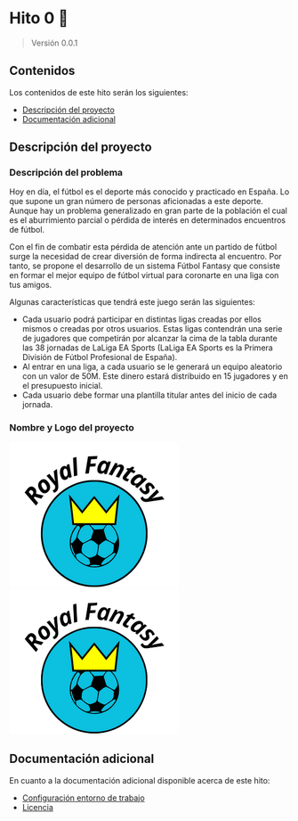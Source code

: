 # Hito 0 :pushpin:
> Versión 0.0.1

## Contenidos
Los contenidos de este hito serán los siguientes:
- [Descripción del proyecto]()
- [Documentación adicional]()

## Descripción del proyecto
### Descripción del problema
Hoy en día, el fútbol es el deporte más conocido y practicado en España. Lo que supone un gran número de personas aficionadas a este deporte. Aunque hay un problema generalizado en gran parte de la población el cual es el aburrimiento parcial o pérdida de interés en determinados encuentros de fútbol.

Con el fin de combatir esta pérdida de atención ante un partido de fútbol surge la necesidad de crear diversión de forma indirecta al encuentro. Por tanto, se propone el desarrollo de un sistema Fútbol Fantasy que consiste en formar el mejor equipo de fútbol virtual para coronarte en una liga con tus amigos.

Algunas características que tendrá este juego serán las siguientes:
- Cada usuario podrá participar en distintas ligas creadas por ellos mismos o creadas por otros usuarios. Estas ligas contendrán una serie de jugadores que competirán por alcanzar la cima de la tabla durante las 38 jornadas de LaLiga EA Sports (LaLiga EA Sports  es la Primera División de Fútbol Profesional de España).
- Al entrar en una liga, a cada usuario se le generará un equipo aleatorio con un valor de 50M. Este dinero estará distribuido en 15 jugadores y en el presupuesto inicial.
- Cada usuario debe formar una plantilla titular antes del inicio de cada jornada.

### Nombre y Logo del proyecto
![Logo](../imgs/Royal_Fantasy-nombre.png)
![Sin Fondo](../imgs/Royal_Fantasy-removebg.png)

## Documentación adicional
En cuanto a la documentación adicional disponible acerca de este hito:
- [Configuración entorno de trabajo]()
- [Licencia](../../LICENSE)
